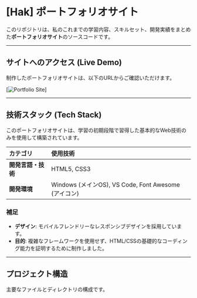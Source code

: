 # [Hak] ポートフォリオサイト

このリポジトリは、私のこれまでの学習内容、スキルセット、開発実績をまとめた**ポートフォリオサイト**のソースコードです。

---

## サイトへのアクセス (Live Demo)

制作したポートフォリオサイトは、以下のURLからご確認いただけます。

[![Portfolio Site](https://aki-oid.github.io)]

---

## 技術スタック (Tech Stack)

このポートフォリオサイトは、学習の初期段階で習得した基本的なWeb技術のみを使用して構築されています。

| カテゴリ | 使用技術 |
| :--- | :--- |
| **開発言語・技術** | HTML5, CSS3 |
| **開発環境** | Windows (メインOS), VS Code, Font Awesome (アイコン) |

###  補足
* **デザイン**: モバイルフレンドリーなレスポンシブデザインを採用しています。
* **目的**: 複雑なフレームワークを使用せず、HTML/CSSの基礎的なコーディング能力を証明するために制作しました。

---

##  プロジェクト構造

主要なファイルとディレクトリの構成です。
